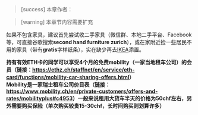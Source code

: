 > [success] 本章作者：

> [warning] 本章节内容需要扩充

如果不包含家具，建议首先尝试收二手家具（微信群、本地二手平台、Facebook等，可直接谷歌搜索**second hand furniture zurich**），或在家附近捡一些居民不用的家具（带有**gratis**字样纸条），实在缺少再去[IKEA](https://www.ikea.com/ch/en/)添置。



**持有有效ETH卡的同学可以享受4个月的免费mobility（一家当地租车公司）的会员（链接：<https://ethz.ch/staffnet/en/service/eth-card/functions/mobility-car-sharing-offers.html>）\
Mobility是一家瑞士租车公司价目表（链接：<https://www.mobility.ch/en/private-customers/offers-and-rates/mobilityplus#c4953>）一般来说租用大货车半天的价格为50chf左右，另外需要购买保险（单次购买较贵15-30chf，长时间购买则划算许多）**

